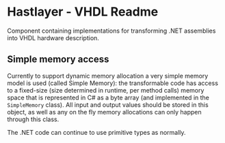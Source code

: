 # Hastlayer - VHDL Readme



Component containing implementations for transforming .NET assemblies into VHDL hardware description.


## Simple memory access

Currently to support dynamic memory allocation a very simple memory model is used (called Simple Memory): the transformable code has access to a fixed-size (size determined in runtime, per method calls) memory space that is represented in C# as a byte array (and implemented in the `SimpleMemory` class). All input and output values should be stored in this object, as well as any on the fly memory allocations can only happen through this class.

The .NET code can continue to use primitive types as normally.